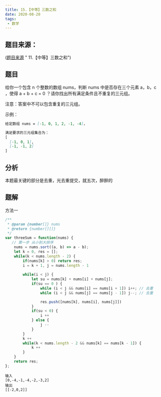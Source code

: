 ```yaml
---
title: 15.【中等】三数之和
date: 2020-08-20
tags:
 - 数学
---
```


## 题目来源：
([题目来源](https://leetcode-cn.com/problems/3sum/) " 11.【中等】三数之和")

## 题目
给你一个包含 n 个整数的数组 nums，判断 nums 中是否存在三个元素 a，b，c ，使得 a + b + c = 0 ？请你找出所有满足条件且不重复的三元组。

注意：答案中不可以包含重复的三元组。


示例：
```md
给定数组 nums = [-1, 0, 1, 2, -1, -4]，

满足要求的三元组集合为：
[
  [-1, 0, 1],
  [-1, -1, 2]
]
```

## 分析

本题最关键的部分是去重，光去重提交，就五次，醉醉的


## 题解

方法一
```Javascript
/**
 * @param {number[]} nums
 * @return {number[][]}
 */
var threeSum = function(nums) {
   // 第一步 从小到大排序
    nums = nums.sort((a, b) => a - b);
    let k = 0, res = [];
    while(k < nums.length - 2) {
        if(nums[k] > 0) return res;
        i = k + 1, j = nums.length - 1
       
        while(i < j) {
            let su = nums[k] + nums[i] + nums[j];
            if(su == 0 ) {
                while (i < j && nums[i] == nums[i + 1]) i++; // 去重
                while (i < j && nums[j] == nums[j - 1]) j--; // 去重

                res.push([nums[k], nums[i], nums[j]])
            }
            if(su < 0) {
                i ++
            } else {
                j --
            }
        }
        k ++ 
        while(k < nums.length - 2 && nums[k] == nums[k - 1]) {
            k ++
        }
    }
    return res;
};
```

```
输入
[0,-4,-1,-4,-2,-3,2] 
输出
[[-2,0,2]]



```